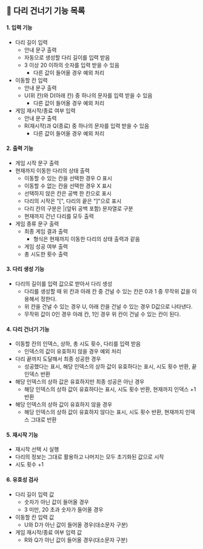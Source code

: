 ## 🚀 다리 건너기 기능 목록
#### 1. 입력 기능
- 다리 길이 입력
  - 안내 문구 출력
  - 자동으로 생성할 다리 길이를 입력 받음
  - 3 이상 20 이하의 숫자를 입력 받을 수 있음
    - 다른 값이 들어올 경우 예외 처리
- 이동할 칸 입력
  - 안내 문구 출력
  - U(위 칸)와 D(아래 칸) 중 하나의 문자를 입력 받을 수 있음
    - 다른 값이 들어올 경우 예외 처리
- 게임 재시작/종료 여부 입력
  - 안내 문구 출력
  - R(재시작)과 Q(종료) 중 하나의 문자를 입력 받을 수 있음
    - 다른 값이 들어올 경우 예외 처리
#### 2. 출력 기능
- 게임 시작 문구 출력
- 현재까지 이동한 다리의 상태 출력
  - 이동할 수 있는 칸을 선택한 경우 O 표시
  - 이동할 수 없는 칸을 선택한 경우 X 표시
  - 선택하지 않은 칸은 공백 한 칸으로 표시
  - 다리의 시작은 "[", 다리의 끝은 "]"으로 표시
  - 다리 칸의 구분은 |(앞뒤 공백 포함) 문자열로 구분
  - 현재까지 건넌 다리를 모두 출력
- 게임 종류 문구 출력
  - 최종 게임 결과 출력
    - 형식은 현재까지 이동한 다리의 상태 출력과 같음
  - 게임 성공 여부 출력
  - 총 시도한 횟수 출력
#### 3. 다리 생성 기능
- 다리의 길이를 입력 값으로 받아서 다리 생성
  - 다리를 생성할 때 위 칸과 아래 칸 중 건널 수 있는 칸은 0과 1 중 무작위 값을 이용해서 정한다.
  - 위 칸을 건널 수 있는 경우 U, 아래 칸을 건널 수 있는 경우 D값으로 나타낸다.
  - 무작위 값이 0인 경우 아래 칸, 1인 경우 위 칸이 건널 수 있는 칸이 된다.
#### 4. 다리 건너기 기능
- 이동할 칸의 인덱스, 상하, 총 시도 횟수, 다리를 입력 받음
  - 인덱스의 값이 유효하지 않을 경우 예외 처리
- 다리 끝까지 도달해서 최종 성공한 경우
  - 성공했다는 표시, 해당 인덱스의 상하 값이 유효하다는 표시, 시도 횟수 반환, 끝 인덱스 반환
- 해당 인덱스의 상하 값은 유효하지만 최종 성공은 아닌 경우
  - 해당 인덱스의 상하 값이 유효하다는 표시, 시도 횟수 반환, 현재까지 인덱스 +1 반환
- 해당 인덱스의 상하 값이 유효하지 않을 경우
  - 해당 인덱스의 상하 값이 유효하지 않다는 표시, 시도 횟수 반환, 현재까지 인덱스 그대로 반환
#### 5. 재시작 기능
- 재시작 선택 시 실행
- 다리의 정보는 그대로 활용하고 나머지는 모두 초기화된 값으로 시작
- 시도 횟수 +1
#### 6. 유효성 검사
- 다리 길이 입력 값
  - 숫자가 아닌 값이 들어올 경우
  - 3 미만, 20 초과 숫자가 들어올 경우
- 이동할 칸 입력 값
  - U와 D가 아닌 값이 들어올 경우(대소문자 구분)
- 게임 재시작/종료 여부 입력 값
  - R와 Q가 아닌 값이 들어올 경우(대소문자 구분)